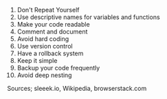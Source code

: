 1) Don't Repeat Yourself
2) Use descriptive names for variables and functions
3) Make your code readable
4) Comment and document
5) Avoid hard coding
6) Use version control
7) Have a rollback system
8) Keep it simple
9) Backup your code frequently
10) Avoid deep nesting

Sources; sleeek.io, Wikipedia, browserstack.com